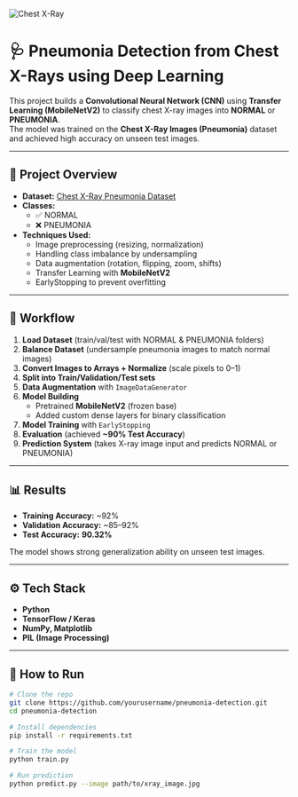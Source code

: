 ![Chest X-Ray](https://encrypted-tbn0.gstatic.com/images?q=tbn:ANd9GcRv_ivEAt4Vuj0jgC7itdZxhzaa6aX1rTGVaw&s)

# 🩺 Pneumonia Detection from Chest X-Rays using Deep Learning

This project builds a **Convolutional Neural Network (CNN)** using **Transfer Learning (MobileNetV2)** to classify chest X-ray images into **NORMAL** or **PNEUMONIA**.  
The model was trained on the **Chest X-Ray Images (Pneumonia)** dataset and achieved high accuracy on unseen test images.  

---

## 📌 Project Overview
- **Dataset:** [Chest X-Ray Pneumonia Dataset](https://www.kaggle.com/datasets/paultimothymooney/chest-xray-pneumonia)  
- **Classes:**  
  - ✅ NORMAL  
  - ❌ PNEUMONIA  
- **Techniques Used:**  
  - Image preprocessing (resizing, normalization)  
  - Handling class imbalance by undersampling  
  - Data augmentation (rotation, flipping, zoom, shifts)  
  - Transfer Learning with **MobileNetV2**  
  - EarlyStopping to prevent overfitting  

---

## 📂 Workflow
1. **Load Dataset** (train/val/test with NORMAL & PNEUMONIA folders)  
2. **Balance Dataset** (undersample pneumonia images to match normal images)  
3. **Convert Images to Arrays + Normalize** (scale pixels to 0–1)  
4. **Split into Train/Validation/Test sets**  
5. **Data Augmentation** with `ImageDataGenerator`  
6. **Model Building**  
   - Pretrained **MobileNetV2** (frozen base)  
   - Added custom dense layers for binary classification  
7. **Model Training** with `EarlyStopping`  
8. **Evaluation** (achieved **~90% Test Accuracy**)  
9. **Prediction System** (takes X-ray image input and predicts NORMAL or PNEUMONIA)  

---

## 📊 Results
- **Training Accuracy:** ~92%  
- **Validation Accuracy:** ~85–92%  
- **Test Accuracy:** **90.32%**  

The model shows strong generalization ability on unseen test images.

---

## ⚙️ Tech Stack
- **Python**  
- **TensorFlow / Keras**  
- **NumPy, Matplotlib**  
- **PIL (Image Processing)**  

---

## 🚀 How to Run
```bash
# Clone the repo
git clone https://github.com/yourusername/pneumonia-detection.git
cd pneumonia-detection

# Install dependencies
pip install -r requirements.txt

# Train the model
python train.py

# Run prediction
python predict.py --image path/to/xray_image.jpg
